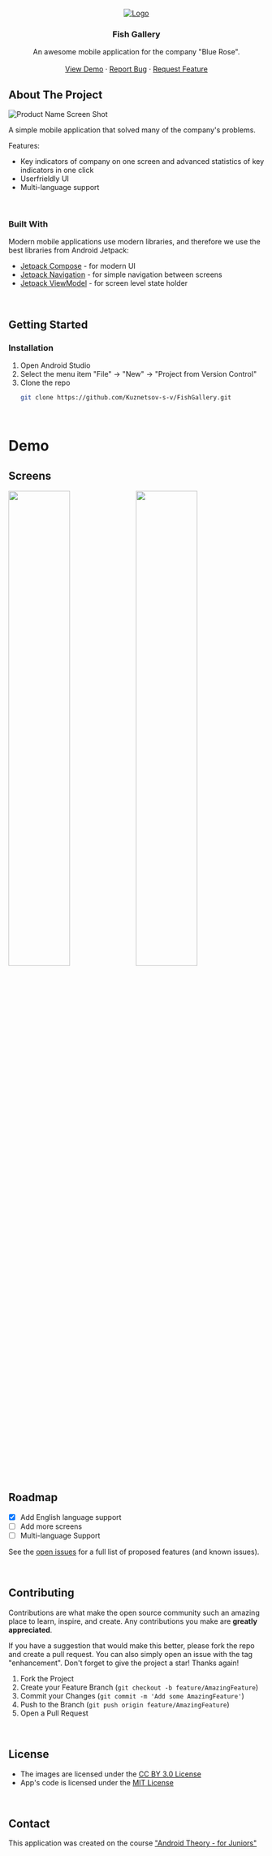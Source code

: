 <!-- PROJECT LOGO -->
<br />
<div align="center">
  <a href="https://github.com/Kuznetsov-s-v/FishGallery">
    <img src="https://ucarecdn.com/7d1bd7eb-58a3-46ac-ba0f-01cf757d3fb2/" alt="Logo">
  </a>

<h3 align="center">Fish Gallery</h3>

  <p align="center">
    An awesome mobile application for the company "Blue Rose".
    <br />
    <br />
    <a href="https://github.com/Kuznetsov-s-v/FishGallery">View Demo</a>
    ·
    <a href="https://github.com/Kuznetsov-s-v/FishGallery/issues">Report Bug</a>
    ·
    <a href="https://github.com/Kuznetsov-s-v/FishGallery/issues">Request Feature</a>
  </p>
</div>


<!-- ABOUT THE PROJECT -->
## About The Project

![Product Name Screen Shot](https://ucarecdn.com/7d1bd7eb-58a3-46ac-ba0f-01cf757d3fb2/)

A simple mobile application that solved many of the company's problems.

Features:
- Key indicators of company on one screen and advanced statistics of key indicators in one click
- Userfrieldly UI
- Multi-language support

</br>



### Built With

Modern mobile applications use modern libraries, and therefore we use the best libraries from Android Jetpack:

* [Jetpack Compose](https://developer.android.com/jetpack/compose) - for modern UI
* [Jetpack Navigation](https://developer.android.com/guide/navigation) - for simple navigation between screens
* [Jetpack ViewModel](https://developer.android.com/topic/libraries/architecture/viewmodel) - for screen level state holder

</br>

<!-- GETTING STARTED -->
## Getting Started

### Installation

1. Open Android Studio
2. Select the menu item "File" -> "New" -> "Project from Version Control"
3. Clone the repo
   ```sh
   git clone https://github.com/Kuznetsov-s-v/FishGallery.git
   ```

</br>

<!--Demo -->
# Demo

## Screens
<img src="https://ucarecdn.com/75da5441-f722-43a1-8e48-255b7770192a/" width="49%"> <img src="https://ucarecdn.com/047a2cd9-3eb7-4f47-9818-725c1557c03e/" width="49%">

</br>

<!-- ROADMAP -->
## Roadmap

- [x] Add English language support
- [ ] Add more screens
- [ ] Multi-language Support

See the [open issues](https://github.com/Kuznetsov-s-v/FishGallery/issues) for a full list of proposed features (and known issues).

</br>


<!-- CONTRIBUTING -->
## Contributing

Contributions are what make the open source community such an amazing place to learn, inspire, and create. Any contributions you make are **greatly appreciated**.

If you have a suggestion that would make this better, please fork the repo and create a pull request. You can also simply open an issue with the tag "enhancement".
Don't forget to give the project a star! Thanks again!

1. Fork the Project
2. Create your Feature Branch (`git checkout -b feature/AmazingFeature`)
3. Commit your Changes (`git commit -m 'Add some AmazingFeature'`)
4. Push to the Branch (`git push origin feature/AmazingFeature`)
5. Open a Pull Request

</br>

## License

- The images are licensed under the [CC BY 3.0 License](http://creativecommons.org/licenses/by/3.0/)
- App's code is licensed under the [MIT License](https://opensource.org/licenses/mit-license.html/)

</br>

## Contact
This application was created on the course ["Android Theory - for Juniors"](https://stepik.org/a/138114)



<br />